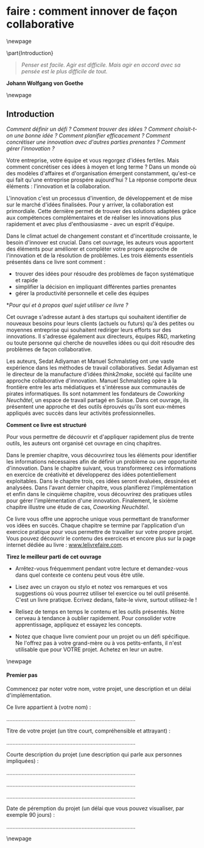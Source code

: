 


# faire : comment innover de façon collaborative 





\newpage

\part{Introduction}











> *Penser est facile. Agir est difficile. Mais agir en accord avec sa pensée est le plus difficile de tout.*
   
 **Johann Wolfgang von Goethe**
 

\newpage


## Introduction 

*Comment définir un défi ? Comment trouver des idées ? Comment choisit-t-on une bonne idée ? Comment planifier efficacement ? Comment concrétiser une innovation avec d'autres parties prenantes ? Comment gérer l'innovation ?* 

Votre entreprise, votre équipe et vous regorgez d'idées fertiles. Mais comment concrétiser ces idées à moyen et long terme ? Dans un monde où des modèles d'affaires et d'organisation émergent constamment, qu'est-ce qui fait qu'une entreprise prospére aujourd'hui ? La réponse comporte deux éléments : l'innovation et la collaboration. 

L'innovation c'est un processus d'invention, de développement et de mise sur le marché d'idées finalisées. Pour y arriver, la collaboration est primordiale. Cette dernière permet de trouver des solutions adaptées grâce aux compétences complémentaires et de réaliser les innovations plus rapidement et avec plus d'enthousiasme - avec un esprit d'équipe. 

Dans le climat actuel de changement constant et d'incertitude croissante, le besoin d'innover est crucial. Dans cet ouvrage, les auteurs vous apportent des éléments pour améliorer et compléter votre propre approche de l'innovation et de la résolution de problèmes. Les trois éléments essentiels présentés dans ce livre sont comment : 
- trouver des idées pour résoudre des problèmes de façon systématique et rapide- simplifier la décision en impliquant différentes parties prenantes- gérer la productivité personnelle et celle des équipes

**Pour qui et à propos quel sujet utiliser ce livre ?*
Cet ouvrage s'adresse autant à des startups qui souhaitent identifier de nouveaux besoins pour leurs clients (actuels ou futurs) qu'à des petites ou moyennes entreprise qui souhaitent rediriger leurs efforts sur des innovations. Il s'adresse également aux directeurs, équipes R&D, marketing ou toute personne qui cherche de nouvelles idées ou qui doit résoudre des problèmes de façon collaborative. 
Les auteurs, Sedat Adiyaman et Manuel Schmalstieg ont une vaste expérience dans les méthodes de travail collaboratives. Sedat Adiyaman est le directeur de la manufacture d'idées *think2make*, société qui facilite une approche collaborative d'innovation. Manuel Schmalstieg opère à la frontière entre les arts médiatiques et s'intéresse aux communautés de pirates informatiques. Ils sont notamment les fondateurs de *Coworking Neuchâtel*, un espace de travail partagé en Suisse. Dans cet ouvrage, ils présentent une approche et des outils éprouvés qu'ils sont eux-mêmes appliqués avec succès dans leur activités professionnelles. 

**Comment ce livre est structuré**

Pour vous permettre de découvrir et d'appliquer rapidement plus de trente outils, les auteurs ont organisé cet ouvrage en cinq chapitres.

Dans le premier chapitre, vous découvrirez tous les éléments pour identifier les informations nécessaires afin de définir un problème ou une opportunité d'innovation. Dans le chapitre suivant, vous transformerez ces informations en exercice de créativité et développerez des idées potentiellement exploitables. Dans le chapitre trois, ces idées seront évaluées, dessinées et analysées. Dans l'avant dernier chapitre, vous planifierez l'implémentation et enfin dans le cinquième chapitre, vous découvrirez des pratiques utiles pour gérer l'implémentation d'une innovation. Finalement, le sixième chapitre illustre une étude de cas, *Coworking Neuchâtel*.

Ce livre vous offre une approche unique vous permettant de transformer vos idées en succès. Chaque chapitre se termine par l'application d'un exercice pratique pour vous permettre de travailler sur votre propre projet. Vous pouvez découvrir le contenu des exercices et encore plus sur la page internet dédiée au livre : www.lelivrefaire.com.

**Tirez le meilleur parti de cet ouvrage**


- Arrêtez-vous fréquemment pendant votre lecture et demandez-vous dans quel contexte ce contenu peut vous être utile. 
 
- Lisez avec un crayon ou stylo et notez vos remarques et vos suggestions où vous pourrez utiliser tel exercice ou tel outil présenté. C'est un livre pratique. Ecrivez dedans, faite-le vivre, surtout utilisez-le ! 

- Relisez de temps en temps le contenu et les outils présentés. Notre cerveau à tendance à oublier rapidement. Pour consolider votre apprentissage, appliquez et essayez les concepts.

- Notez que chaque livre convient pour un projet ou un défi spécifique. Ne l'offrez pas à votre grand-mère ou à vos petits-enfants, il n'est utilisable que pour VOTRE projet. Achetez en leur un autre. 
 


\newpage

#### Premier pas 

Commencez par noter votre nom, votre projet, une description et un délai d'implémentation.
 
Ce livre appartient à (votre nom) :


....................................................................................


Titre de votre projet (un titre court, compréhensible et attrayant) :


....................................................................................

Courte description du projet (une description qui parle aux personnes impliquées) :


....................................................................................

....................................................................................

....................................................................................

Date de péremption du projet (un délai que vous pouvez visualiser, par exemple 90 jours) :

....................................................................................


\newpage

